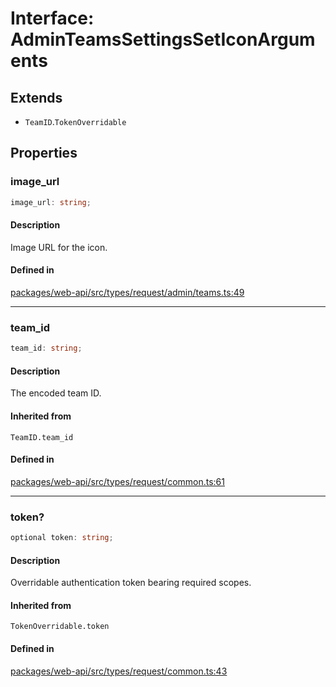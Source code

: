# Interface: AdminTeamsSettingsSetIconArguments

## Extends

- `TeamID`.`TokenOverridable`

## Properties

### image\_url

```ts
image_url: string;
```

#### Description

Image URL for the icon.

#### Defined in

[packages/web-api/src/types/request/admin/teams.ts:49](https://github.com/slackapi/node-slack-sdk/blob/main/packages/web-api/src/types/request/admin/teams.ts#L49)

***

### team\_id

```ts
team_id: string;
```

#### Description

The encoded team ID.

#### Inherited from

`TeamID.team_id`

#### Defined in

[packages/web-api/src/types/request/common.ts:61](https://github.com/slackapi/node-slack-sdk/blob/main/packages/web-api/src/types/request/common.ts#L61)

***

### token?

```ts
optional token: string;
```

#### Description

Overridable authentication token bearing required scopes.

#### Inherited from

`TokenOverridable.token`

#### Defined in

[packages/web-api/src/types/request/common.ts:43](https://github.com/slackapi/node-slack-sdk/blob/main/packages/web-api/src/types/request/common.ts#L43)

